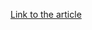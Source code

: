 [Link to the article](https://www.bleepingcomputer.com/news/security/windows-kernel-bug-now-exploited-in-attacks-to-gain-system-privileges/)
